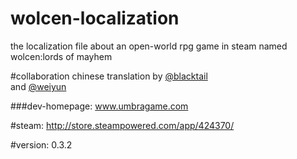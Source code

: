 # wolcen-localization
the localization file about an open-world rpg game in steam named wolcen:lords of mayhem

#collaboration
chinese translation by [@blacktail](https://github.com/blacktailnomore)</br> and [@weiyun](https://github.com/wynick27)</br>

###dev-homepage:
www.umbragame.com

#steam:
http://store.steampowered.com/app/424370/

#version:
0.3.2
